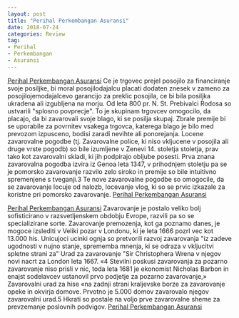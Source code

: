 ```yaml
---
layout: post
title: "Perihal Perkembangan Asuransi"
date: 2018-07-24
categories: Review
tag:
- Perihal
- Perkembangan
- Asuransi
---
```

<a href="http://zacharytaylor.hol.es/perihal-perkembangan-asuransi.html" target="_blank">Perihal Perkembangan Asuransi</a> Ce je trgovec prejel posojilo za financiranje svoje posiljke, bi moral posojilodajalcu placati dodaten znesek v zameno za posojilojemodajalcevo garancijo za preklic posojila, ce bi bila posiljka ukradena ali izgubljena na morju. Od leta 800 pr. N. St. Prebivalci Rodosa so ustvarili "splosno povprecje". To je skupinam trgovcev omogocilo, da placajo, da bi zavarovali svoje blago, ki se posilja skupaj. Zbrale premije bi se uporabile za povrnitev vsakega trgovca, katerega blago je bilo med prevozom izpusceno, bodisi zaradi nevihte ali ponorejanja. Locene zavarovalne pogodbe (tj. Zavarovalne police, ki niso vkljucene v posojila ali druge vrste pogodb) so bile izumljene v Zenevi 14. stoletja stoletja, prav tako kot zavarovalni skladi, ki jih podpirajo obljube posesti. Prva znana zavarovalna pogodba izvira iz Genoa leta 1347, v prihodnjem stoletju pa se je pomorsko zavarovanje razvilo zelo siroko in premije so bile intuitivno spremenjene s tveganji.3 Te nove zavarovalne pogodbe so omogocile, da se zavarovanje locuje od nalozb, locevanje vlog, ki so se prvic izkazale za koristne pri pomorsko zavarovanje.
 <a href="http://www.pijarsosial.gq/2018/07/perihal-perkembangan-asuransi.html" target="_blank">Perihal Perkembangan Asuransi</a>

<a href="https://spheriks.tk/jubir/perihal-perkembangan-asuransi.html" target="_blank">Perihal Perkembangan Asuransi</a> Zavarovanje je postalo veliko bolj sofisticirano v razsvetljenskem obdobju Evrope, razvili pa so se specializirane sorte. Zavarovanje premozenja, kot ga poznamo danes, je mogoce izslediti v Veliki pozar v Londonu, ki je leta 1666 pozrl vec kot 13.000 his. Unicujoci ucinki ognja so pretvorili razvoj zavarovanja "iz zadeve ugodnosti v nujno stanje, sprememba mnenja, ki se odraza v vkljucitvi spletne strani za" Urad za zavarovanje "Sir Christophera Wrena v njegov novi nacrt za London leta 1667. «4 Stevilni poskusi zavarovanja za pozarno zavarovanje niso prisli v nic, toda leta 1681 je ekonomist Nicholas Barbon in enajst sodelavcev ustanovil prvo podjetje za pozarno zavarovanje,» Zavarovalni urad za hise «na zadnji strani kraljevske borze za zavarovanje opeke in okvirja domove. Prvotno je 5.000 domov zavarovalo njegov zavarovalni urad.5 Hkrati so postale na voljo prve zavarovalne sheme za prevzemanje poslovnih podvigov.
 <a href="http://notes.hostizen.gq/2018/07/perihal-perkembangan-asuransi.html" target="_blank">Perihal Perkembangan Asuransi</a>
